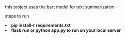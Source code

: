 
this project uses the bart model for text summarization 


steps to run
<li><b> pip install-r requirements.txt</b></li>
<li><b>flask run or python app.py to run on your local server</b></li>

